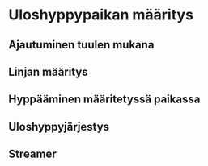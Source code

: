 # Uloshyppypaikan määritys

## Ajautuminen tuulen mukana 
## Linjan määritys
## Hyppääminen määritetyssä paikassa
## Uloshyppyjärjestys
## Streamer